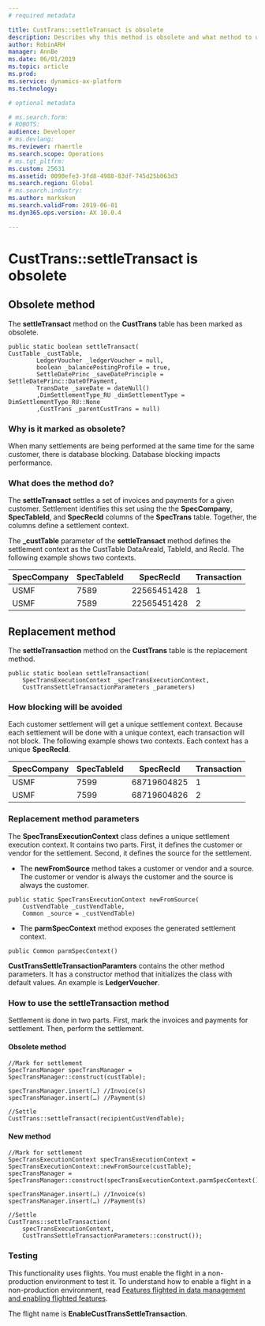 ```yaml
---
# required metadata

title: CustTrans::settleTransact is obsolete
description: Describes why this method is obsolete and what method to use for development going forward.
author: RobinARH
manager: AnnBe
ms.date: 06/01/2019
ms.topic: article
ms.prod: 
ms.service: dynamics-ax-platform
ms.technology: 

# optional metadata

# ms.search.form: 
# ROBOTS: 
audience: Developer
# ms.devlang: 
ms.reviewer: rhaertle
ms.search.scope: Operations
# ms.tgt_pltfrm: 
ms.custom: 25631
ms.assetid: 0090efe3-3fd8-4988-83df-745d25b063d3
ms.search.region: Global
# ms.search.industry: 
ms.author: markskun
ms.search.validFrom: 2019-06-01
ms.dyn365.ops.version: AX 10.0.4

---
```


# CustTrans::settleTransact is obsolete

## Obsolete method
The **settleTransact** method on the **CustTrans** table has been marked as obsolete.

```X++
public static boolean settleTransact(
CustTable _custTable,
        LedgerVoucher _ledgerVoucher = null,
        boolean _balancePostingProfile = true,
        SettleDatePrinc _saveDatePrinciple = SettleDatePrinc::DateOfPayment,
        TransDate _saveDate = dateNull()
        ,DimSettlementType_RU _dimSettlementType = DimSettlementType_RU::None
        ,CustTrans _parentCustTrans = null)
```

### Why is it marked as obsolete?
When many settlements are being performed at the same time for the same customer, there is database blocking. Database blocking impacts performance.

### What does the method do?
The **settleTransact** settles a set of invoices and payments for a given customer. Settlement identifies this set using the the **SpecCompany**, **SpecTableId**, and **SpecRecId** columns of the **SpecTrans** table. Together, the columns define a settlement context.  

The **\_custTable** parameter of the **settleTransact** method defines the settlement context as the CustTable DataAreaId, TableId, and RecId. The following example shows two contexts.

| SpecCompany | SpecTableId | SpecRecId | Transaction |
|---|---|---|---|
| USMF | 7589 | 22565451428 | 1 |
| USMF | 7589 | 22565451428 | 2 |

## Replacement method
The **settleTransaction** method on the **CustTrans** table is the replacement method.

```X++
public static boolean settleTransaction(
    SpecTransExecutionContext _specTransExecutionContext,
    CustTransSettleTransactionParameters _parameters)
```

### How blocking will be avoided
Each customer settlement will get a unique settlement context.  Because each settlement will be done with a unique context, each transaction will not block.  The following example shows two contexts. Each context has a unique **SpecRecId**.

| SpecCompany | SpecTableId | SpecRecId | Transaction |
|---|---|---|---|
|USMF | 7599 | 68719604825 | 1 |
|USMF | 7599 | 68719604826 | 2 |
	
### Replacement method parameters
The **SpecTransExecutionContext** class defines a unique settlement execution context. It contains two parts. First, it defines the customer or vendor for the settlement. Second, it defines the source for the settlement. 

+ The **newFromSource** method takes a customer or vendor and a source. The customer or vendor is always the customer and the source is always the customer. 

```X++
public static SpecTransExecutionContext newFromSource(
    CustVendTable _custVendTable, 
    Common _source = _custVendTable)
```

+ The **parmSpecContext** method exposes the generated settlement context.

```X++
public Common parmSpecContext()
```

**CustTransSettleTransactionParamters** contains the other method parameters. It has a constructor method that initializes the class with default values. An example is **LedgerVoucher**.

### How to use the **settleTransaction** method
Settlement is done in two parts. First, mark the invoices and payments for settlement.  Then, perform the settlement.    

#### Obsolete method

```X++
//Mark for settlement
SpecTransManager specTransManager = SpecTransManager::construct(custTable);

specTransManager.insert(…) //Invoice(s)
specTransManager.insert(…) //Payment(s)

//Settle
CustTrans::settleTransact(recipientCustVendTable);
```

#### New method

```X++
//Mark for settlement
SpecTransExecutionContext specTransExecutionContext = SpecTransExecutionContext::newFromSource(custTable);
specTransManager = SpecTransManager::construct(specTransExecutionContext.parmSpecContext());

specTransManager.insert(…) //Invoice(s)
specTransManager.insert(…) //Payment(s)

//Settle
CustTrans::settleTransaction(
    specTransExecutionContext, 
    CustTransSettleTransactionParameters::construct());
```

### Testing
This functionality uses flights. You must enable the flight in a non-production environment to test it. To understand how to enable a flight in a non-production environment, read [Features flighted in data management and enabling flighted features](../dev-itpro/data-entities/data-entities-data-packages.md#features-flighted-in-data-management-and-enabling-flighted-features).

The flight name is **EnableCustTransSettleTransaction**.
